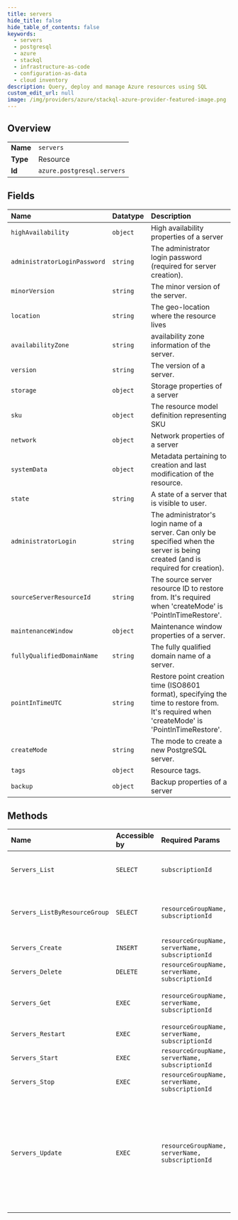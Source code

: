 ```yaml
---
title: servers
hide_title: false
hide_table_of_contents: false
keywords:
  - servers
  - postgresql
  - azure    
  - stackql
  - infrastructure-as-code
  - configuration-as-data
  - cloud inventory
description: Query, deploy and manage Azure resources using SQL
custom_edit_url: null
image: /img/providers/azure/stackql-azure-provider-featured-image.png
---
```

  
    

## Overview
<table><tbody>
<tr><td><b>Name</b></td><td><code>servers</code></td></tr>
<tr><td><b>Type</b></td><td>Resource</td></tr>
<tr><td><b>Id</b></td><td><code>azure.postgresql.servers</code></td></tr>
</tbody></table>

## Fields
| Name | Datatype | Description |
|:-----|:---------|:------------|
| `highAvailability` | `object` | High availability properties of a server |
| `administratorLoginPassword` | `string` | The administrator login password (required for server creation). |
| `minorVersion` | `string` | The minor version of the server. |
| `location` | `string` | The geo-location where the resource lives |
| `availabilityZone` | `string` | availability zone information of the server. |
| `version` | `string` | The version of a server. |
| `storage` | `object` | Storage properties of a server |
| `sku` | `object` | The resource model definition representing SKU |
| `network` | `object` | Network properties of a server |
| `systemData` | `object` | Metadata pertaining to creation and last modification of the resource. |
| `state` | `string` | A state of a server that is visible to user. |
| `administratorLogin` | `string` | The administrator's login name of a server. Can only be specified when the server is being created (and is required for creation). |
| `sourceServerResourceId` | `string` | The source server resource ID to restore from. It's required when 'createMode' is 'PointInTimeRestore'. |
| `maintenanceWindow` | `object` | Maintenance window properties of a server. |
| `fullyQualifiedDomainName` | `string` | The fully qualified domain name of a server. |
| `pointInTimeUTC` | `string` | Restore point creation time (ISO8601 format), specifying the time to restore from. It's required when 'createMode' is 'PointInTimeRestore'. |
| `createMode` | `string` | The mode to create a new PostgreSQL server. |
| `tags` | `object` | Resource tags. |
| `backup` | `object` | Backup properties of a server |
## Methods
| Name | Accessible by | Required Params | Description |
|:-----|:--------------|:----------------|:------------|
| `Servers_List` | `SELECT` | `subscriptionId` | List all the servers in a given subscription. |
| `Servers_ListByResourceGroup` | `SELECT` | `resourceGroupName, subscriptionId` | List all the servers in a given resource group. |
| `Servers_Create` | `INSERT` | `resourceGroupName, serverName, subscriptionId` | Creates a new server. |
| `Servers_Delete` | `DELETE` | `resourceGroupName, serverName, subscriptionId` | Deletes a server. |
| `Servers_Get` | `EXEC` | `resourceGroupName, serverName, subscriptionId` | Gets information about a server. |
| `Servers_Restart` | `EXEC` | `resourceGroupName, serverName, subscriptionId` | Restarts a server. |
| `Servers_Start` | `EXEC` | `resourceGroupName, serverName, subscriptionId` | Starts a server. |
| `Servers_Stop` | `EXEC` | `resourceGroupName, serverName, subscriptionId` | Stops a server. |
| `Servers_Update` | `EXEC` | `resourceGroupName, serverName, subscriptionId` | Updates an existing server. The request body can contain one to many of the properties present in the normal server definition. |
